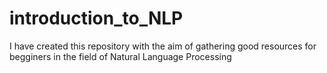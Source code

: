 # introduction_to_NLP
I have created this repository with the aim of gathering good resources for begginers in the field of Natural Language Processing

